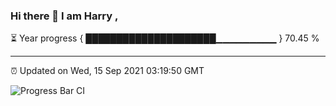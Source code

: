 ### Hi there 👋 I am Harry , 

⏳ Year progress { █████████████████████▁▁▁▁▁▁▁▁▁ } 70.45 %

---

⏰ Updated on Wed, 15 Sep 2021 03:19:50 GMT

![Progress Bar CI](https://github.com/duykhang68/duykhang68/workflows/Progress%20Bar%20CI/badge.svg)

